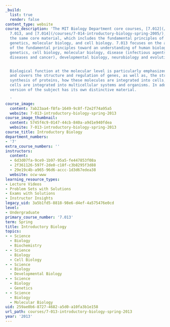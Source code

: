 ```yaml
---
_build:
  list: true
  render: false
content_type: website
course_description: 'The MIT Biology Department core courses, [7.012](/courses/7-012-introduction-to-biology-fall-2004/),
  7.013, and [7.014](/courses/7-014-introductory-biology-spring-2005/), all cover
  the same core material, which includes the fundamental principles of biochemistry,
  genetics, molecular biology, and cell biology. 7.013 focuses on the application
  of the fundamental principles toward an understanding of human biology. Topics include
  genetics, cell biology, molecular biology, disease (infectious agents, inherited
  diseases and cancer), developmental biology, neurobiology and evolution.


  Biological function at the molecular level is particularly emphasized in all courses
  and covers the structure and regulation of genes, as well as, the structure and
  synthesis of proteins, how these molecules are integrated into cells, and how these
  cells are integrated into multicellular systems and organisms. In addition, each
  version of the subject has its own distinctive material.

  '
course_image:
  content: 7ab23aa4-f8fa-1649-9c8f-f2e2f74a95a5
  website: 7-013-introductory-biology-spring-2013
course_image_thumbnail:
  content: 5745f4c9-0147-44cb-840a-a9d1e940fdea
  website: 7-013-introductory-biology-spring-2013
course_title: Introductory Biology
department_numbers:
- '7'
extra_course_numbers: ''
instructors:
  content:
  - 6d3d07fa-9ce9-1b97-95a5-fe447853f08a
  - 2f361126-597f-2de0-c18f-c3b8295f3d88
  - 29e19c4b-a965-96d6-accc-1d3d67edea38
  website: ocw-www
learning_resource_types:
- Lecture Videos
- Problem Sets with Solutions
- Exams with Solutions
- Instructor Insights
legacy_uid: 3a5b1fd5-8818-98e6-d4ef-4a575476e0cd
level:
- Undergraduate
primary_course_number: '7.013'
term: Spring
title: Introductory Biology
topics:
- - Science
  - Biology
  - Biochemistry
- - Science
  - Biology
  - Cell Biology
- - Science
  - Biology
  - Developmental Biology
- - Science
  - Biology
  - Genetics
- - Science
  - Biology
  - Molecular Biology
uid: 259ae0b6-8727-4682-a5d0-a10fa3b1e158
url_path: courses/7-013-introductory-biology-spring-2013
year: '2013'
---
```


